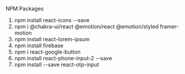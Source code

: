 NPM Packages
1. npm install react-icons --save
2. npm i @chakra-ui/react @emotion/react @emotion/styled framer-motion
3. npm install react-lorem-ipsum
4. npm install firebase
5. npm i react-google-button
6. npm install react-phone-input-2 --save
7. npm install --save react-otp-input